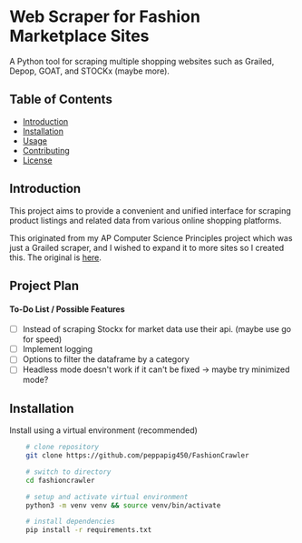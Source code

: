 # Web Scraper for Fashion Marketplace Sites

A Python tool for scraping multiple shopping websites such as Grailed, Depop, GOAT, and STOCKx (maybe more).

## Table of Contents

- [Introduction](#introduction)
- [Installation](#installation)
- [Usage](#usage)
- [Contributing](#contributing)
- [License](#license)


## Introduction

This project aims to provide a convenient and unified interface for scraping product listings and related data from various online shopping platforms.

This originated from my AP Computer Science Principles project which was just a Grailed scraper, and I wished to expand it to more sites so I created this.
The original is [here](https://github.com/peppapig450/final-create-task-scraping).


## Project Plan

#### To-Do List / Possible Features

- [ ] Instead of scraping Stockx for market data use their api. (maybe use go for speed)
- [ ] Implement logging
- [ ] Options to filter the dataframe by a category
- [ ] Headless mode doesn't work if it can't be fixed -> maybe try minimized mode?

## Installation

Install using a virtual environment (recommended)

```bash
    # clone repository
    git clone https://github.com/peppapig450/FashionCrawler

    # switch to directory
    cd fashioncrawler

    # setup and activate virtual environment
    python3 -m venv venv && source venv/bin/activate

    # install dependencies
    pip install -r requirements.txt
```
